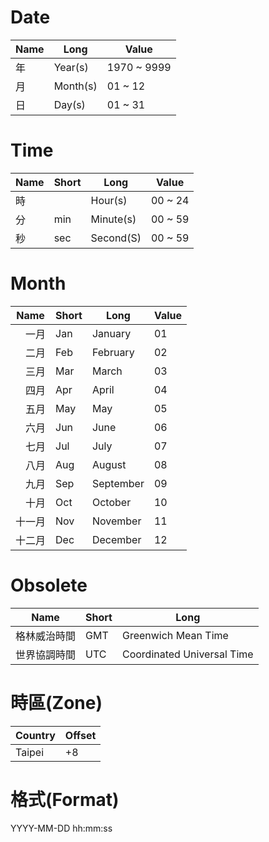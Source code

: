 # Date #
Name | Long     | Value
-----|----------|-------------
年   | Year(s)  | 1970 ~ 9999
月   | Month(s) |   01 ~   12
日   | Day(s)   |   01 ~   31

# Time #
Name | Short | Long      | Value
-----|-------|-----------|--------
時   |       | Hour(s)   | 00 ~ 24
分   | min   | Minute(s) | 00 ~ 59
秒   | sec   | Second(S) | 00 ~ 59

# Month #
Name   | Short | Long      | Value
-------|-------|-----------|---
　一月 | Jan   | January   | 01
　二月 | Feb   | February  | 02
　三月 | Mar   | March     | 03
　四月 | Apr   | April     | 04
　五月 | May   | May       | 05
　六月 | Jun   | June      | 06
　七月 | Jul   | July      | 07
　八月 | Aug   | August    | 08
　九月 | Sep   | September | 09
　十月 | Oct   | October   | 10
十一月 | Nov   | November  | 11
十二月 | Dec   | December  | 12

# Obsolete #
Name         | Short | Long
-------------|-------|---------------------------
格林威治時間 | GMT   | Greenwich Mean Time
世界協調時間 | UTC   | Coordinated Universal Time

# 時區(Zone) #
Country | Offset
--------|-------
Taipei  | +8

# 格式(Format) #
YYYY-MM-DD hh:mm:ss